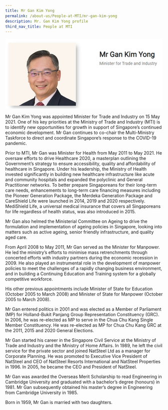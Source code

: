 ```yaml
---
title: Mr Gan Kim Yong
permalink: /about-us/People-at-MTI/mr-gan-kim-yong
description: Mr. Gan Kim Yong profile
third_nav_title: People at MTI
---
```

![Gan Kim Yong profile](/images/About%20Us/People%20at%20MTI/PeopleAtMTI%20_GanKimYong.jpg)

Mr Gan Kim Yong was appointed Minister for Trade and Industry on 15 May 2021. One of his key priorities at the Ministry of Trade and Industry (MTI) is to identify new opportunities for growth in support of Singapore’s continued economic development. Mr Gan continues to co-chair the Multi-Ministry Taskforce to direct and coordinate Singapore’s response to the COVID-19 pandemic.

Prior to MTI, Mr Gan was Minister for Health from May 2011 to May 2021. He oversaw efforts to drive Healthcare 2020, a masterplan outlining the Government’s strategy to ensure accessibility, quality and affordability of healthcare in Singapore. Under his leadership, the Ministry of Health invested significantly in building new healthcare infrastructure like acute and community hospitals and expanded the polyclinic and General Practitioner networks. To better prepare Singaporeans for their long-term care needs, enhancements to long-term care financing measures including the Pioneer Generation Package, the Merdeka Generation Package and CareShield Life were launched in 2014, 2019 and 2020 respectively. MediShield Life, a universal medical insurance that covers all Singaporeans for life regardless of health status, was also introduced in 2015. 

Mr Gan also helmed the Ministerial Committee on Ageing to drive the formulation and implementation of ageing policies in Singapore, looking into matters such as active ageing, senior friendly infrastructure, and quality aged care.

From April 2008 to May 2011, Mr Gan served as the Minister for Manpower. He led the ministry’s efforts to minimise mass retrenchments through concerted efforts with industry partners during the economic recession in 2009. He also played an instrumental role in the development of manpower policies to meet the challenges of a rapidly changing business environment, and in building a Continuing Education and Training system for a globally competitive workforce.

His other previous appointments include Minister of State for Education (October 2005 to March 2008) and Minister of State for Manpower (October 2005 to March 2008).

Mr Gan entered politics in 2001 and was elected as a Member of Parliament (MP) for Holland-Bukit Panjang Group Representation Constituency (GRC). In 2006, he was re-elected as MP to serve in the Chua Chu Kang Single Member Constituency. He was re-elected as MP for Chua Chu Kang GRC at the 2011, 2015 and 2020 General Elections.

Mr Gan started his career in the Singapore Civil Service at the Ministry of Trade and Industry and the Ministry of Home Affairs. In 1989, he left the civil service for the private sector and joined NatSteel Ltd as a manager for Corporate Planning. He was promoted to Executive Vice President of NatSteel and CEO of NatSteel Resorts International and NatSteel Properties in 1996. In 2005, he became the CEO and President of NatSteel.

Mr Gan was awarded the Overseas Merit Scholarship to read Engineering in Cambridge University and graduated with a bachelor’s degree (honours) in 1981. Mr Gan subsequently obtained his master’s degree in Engineering from Cambridge University in 1985.

Born in 1959, Mr Gan is married with two daughters.